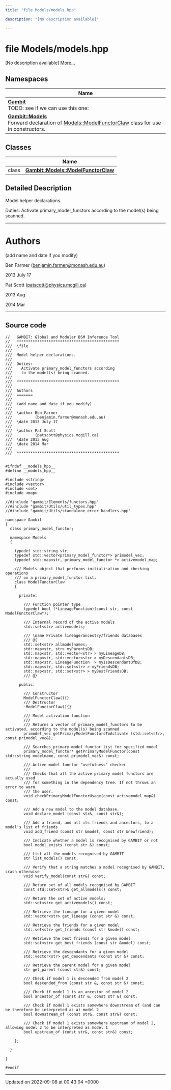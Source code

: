 ```yaml
---
title: "file Models/models.hpp"

description: "[No description available]"

---
```


# file Models/models.hpp

[No description available] [More...](#detailed-description)

## Namespaces

| Name           |
| -------------- |
| **[Gambit](/documentation/code/namespaces/namespacegambit/)** <br>TODO: see if we can use this one:  |
| **[Gambit::Models](/documentation/code/namespaces/namespacegambit_1_1models/)** <br>Forward declaration of [Models::ModelFunctorClaw]() class for use in constructors.  |

## Classes

|                | Name           |
| -------------- | -------------- |
| class | **[Gambit::Models::ModelFunctorClaw](/documentation/code/classes/classgambit_1_1models_1_1modelfunctorclaw/)**  |

## Detailed Description


Model helper declarations.

Duties: Activate primary_model_functors according to the model(s) being scanned.



------------------


# Authors

(add name and date if you modify)

Ben Farmer ([benjamin.farmer@monash.edu.au](mailto:benjamin.farmer@monash.edu.au)) 

2013 July 17

Pat Scott ([patscott@physics.mcgill.ca](mailto:patscott@physics.mcgill.ca)) 

2013 Aug 

2014 Mar



------------------




## Source code

```
//   GAMBIT: Global and Modular BSM Inference Tool
//   *********************************************
///  \file
///
///  Model helper declarations.
///  
///  Duties:
///    Activate primary_model_functors according 
///    to the model(s) being scanned.
///
///  *********************************************
///
///  Authors
///  =======
///
///  (add name and date if you modify)
///
///  \author Ben Farmer
///          (benjamin.farmer@monash.edu.au)
///  \date 2013 July 17
///
///  \author Pat Scott
///          (patscott@physics.mcgill.ca)
///  \date 2013 Aug
///  \date 2014 Mar
///
///  *********************************************


#ifndef __models_hpp__
#define __models_hpp__

#include <string>
#include <vector>
#include <set>
#include <map>

//#include "gambit/Elements/functors.hpp"
//#include "gambit/Utils/util_types.hpp"
//#include "gambit/Utils/standalone_error_handlers.hpp"

namespace Gambit
{
  class primary_model_functor;

  namespace Models
  {
     
    typedef std::string str;
    typedef std::vector<primary_model_functor*> primodel_vec;
    typedef std::map<str, primary_model_functor *> activemodel_map;

    /// Models object that performs initialisation and checking operations
    /// on a primary_model_functor list.
    class ModelFunctorClaw
    {

      private:

        /// Function pointer type
        typedef bool (*LineageFunction)(const str, const ModelFunctorClaw*);

        /// Internal record of the active models
        std::set<str> activemodels;         

        /// \name Private lineage/ancestry/friends databases
        /// @{
        std::set<str> allmodelnames;
        std::map<str, str> myParentsDB;
        std::map<str, std::vector<str> > myLineageDB;
        std::map<str, std::vector<str> > myDescendantsDB;
        std::map<str, LineageFunction  > myIsDescendantOfDB;
        std::map<str, std::set<str> > myFriendsDB;
        std::map<str, std::set<str> > myBestFriendsDB;
        /// @}

      public:

        /// Constructor
        ModelFunctorClaw(){}
        /// Destructor
        ~ModelFunctorClaw(){}
        
        /// Model activation function
        ///
        /// Returns a vector of primary_model_functors to be activated, according to the model(s) being scanned
        primodel_vec getPrimaryModelFunctorsToActivate (std::set<str>, const primodel_vec&);
       
        /// Searches primary model functor list for specified model
        primary_model_functor* getPrimaryModelFunctor(const std::string modelname, const primodel_vec&) const;
  
        /// Active model functor "usefulness" checker
        ///
        /// Checks that all the active primary model functors are actually used 
        /// for something in the dependency tree. If not throws an error to warn
        /// the user.
        void checkPrimaryModelFunctorUsage(const activemodel_map&) const;
        
        /// Add a new model to the model database.
        void declare_model (const str&, const str&);

        /// Add a friend, and all its friends and ancestors, to a model's list of friends
        void add_friend (const str &model, const str &newfriend);

        /// Indicate whether a model is recognised by GAMBIT or not
        bool model_exists (const str &) const; 

        /// List all the models recognised by GAMBIT
        str list_models() const;

        /// Verify that a string matches a model recognised by GAMBIT, crash otherwise
        void verify_model(const str&) const;

        /// Return set of all models recognised by GAMBIT
        const std::set<str>& get_allmodels() const;

        /// Return the set of active models;
        std::set<str> get_activemodels() const;

        /// Retrieve the lineage for a given model
        std::vector<str> get_lineage (const str &) const;

        /// Retrieve the friends for a given model
        std::set<str> get_friends (const str &model) const;

        /// Retrieve the best friends for a given model
        std::set<str> get_best_friends (const str &model) const;

        /// Retrieve the descendants for a given model
        std::vector<str> get_descendants (const str &) const;
        
        /// Retrieve the parent model for a given model
        str get_parent (const str&) const;

        /// Check if model 1 is descended from model 2
        bool descended_from (const str &, const str &) const;

        /// Check if model 1 is an ancestor of model 2
        bool ancestor_of (const str &, const str &) const;

        /// Check if model 1 exists somewhere downstream of (and can be therefore be interpreted as a) model 2
        bool downstream_of (const str&, const str&) const;

        /// Check if model 1 exists somewhere upstream of model 2, allowing model 2 to be interpreted as model 1
        bool upstream_of (const str&, const str&) const;

    };
 
  }

}

#endif
```


-------------------------------

Updated on 2022-09-08 at 00:43:04 +0000
